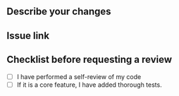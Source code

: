 ## Describe your changes

## Issue link

## Checklist before requesting a review

- [ ] I have performed a self-review of my code
- [ ] If it is a core feature, I have added thorough tests.

